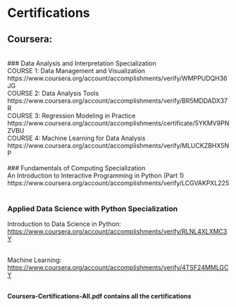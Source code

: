 # Certifications

## Coursera:
</br>
### Data Analysis and Interpretation Specialization</br>
COURSE 1: Data Management and Visualization</br>
https://www.coursera.org/account/accomplishments/verify/WMPPUDQH36JG</br>
COURSE 2: Data Analysis Tools</br>
https://www.coursera.org/account/accomplishments/verify/BR5MDDADX37R</br>
COURSE 3: Regression Modeling in Practice</br>
https://www.coursera.org/account/accomplishments/certificate/5YKMV9PNZVBU</br>
COURSE 4: Machine Learning for Data Analysis</br>
https://www.coursera.org/account/accomplishments/verify/MLUCKZBHX5NP</br>
</br>
### Fundamentals of Computing Specialization</br>
An Introduction to Interactive Programming in Python (Part 1)</br>
https://www.coursera.org/account/accomplishments/verify/LCGVAKPXL225</br>
</br>

### Applied Data Science with Python Specialization</br>
Introduction to Data Science in Python:</br>
https://www.coursera.org/account/accomplishments/verify/RLNL4XLXMC3Y</br>
</br>

Machine Learning:</br>
https://www.coursera.org/account/accomplishments/verify/4TSF24MMLGCY</br>
</br>

**Coursera-Certifications-All.pdf contains all the certifications**
